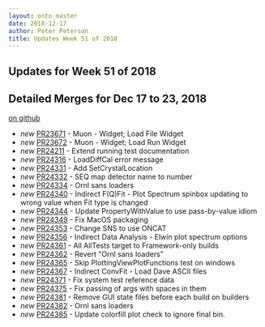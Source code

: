```yaml
---
layout: onto_master
date: 2018-12-17
author: Peter Peterson
title: Updates Week 51 of 2018
---
```

Updates for Week 51 of 2018
---------------------------

Detailed Merges for Dec 17 to 23, 2018
--------------------------------------
[on github](https://github.com/mantidproject/mantid/pulls?q=is%3Apr+merged%3A2018-12-18..2018-12-23)

* *new* [PR23671](https://github.com/mantidproject/mantid/pull/23671) - Muon - Widget; Load File Widget
* *new* [PR23672](https://github.com/mantidproject/mantid/pull/23672) - Muon - Widget; Load Run Widget
* *new* [PR24211](https://github.com/mantidproject/mantid/pull/24211) - Extend running test documentation
* *new* [PR24316](https://github.com/mantidproject/mantid/pull/24316) - LoadDiffCal error message
* *new* [PR24331](https://github.com/mantidproject/mantid/pull/24331) - Add SetCrystalLocation
* *new* [PR24332](https://github.com/mantidproject/mantid/pull/24332) - SEQ map detector name to number
* *new* [PR24334](https://github.com/mantidproject/mantid/pull/24334) - Ornl sans loaders
* *new* [PR24340](https://github.com/mantidproject/mantid/pull/24340) - Indirect F(Q)Fit - Plot Spectrum spinbox updating to wrong value when Fit type is changed
* *new* [PR24344](https://github.com/mantidproject/mantid/pull/24344) - Update PropertyWithValue to use pass-by-value idiom
* *new* [PR24349](https://github.com/mantidproject/mantid/pull/24349) - Fix MacOS packaging
* *new* [PR24353](https://github.com/mantidproject/mantid/pull/24353) - Change SNS to use ONCAT
* *new* [PR24356](https://github.com/mantidproject/mantid/pull/24356) - Indirect Data Analysis - Elwin plot spectrum options
* *new* [PR24361](https://github.com/mantidproject/mantid/pull/24361) - All AllTests target to Framework-only builds
* *new* [PR24362](https://github.com/mantidproject/mantid/pull/24362) - Revert "Ornl sans loaders"
* *new* [PR24365](https://github.com/mantidproject/mantid/pull/24365) - Skip PlottingViewPlotFunctions test on windows
* *new* [PR24367](https://github.com/mantidproject/mantid/pull/24367) - Indirect ConvFit - Load Dave ASCII files
* *new* [PR24371](https://github.com/mantidproject/mantid/pull/24371) - Fix system test reference data
* *new* [PR24375](https://github.com/mantidproject/mantid/pull/24375) - Fix passing of args with spaces in them
* *new* [PR24381](https://github.com/mantidproject/mantid/pull/24381) - Remove GUI state files before each build on builders
* *new* [PR24382](https://github.com/mantidproject/mantid/pull/24382) - Ornl sans loaders
* *new* [PR24385](https://github.com/mantidproject/mantid/pull/24385) - Update colorfill plot check to ignore final bin.
